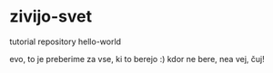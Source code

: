 # zivijo-svet
tutorial repository hello-world

evo, to je preberime za vse, ki to berejo  :)
kdor ne bere, nea vej, čuj!
